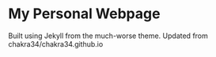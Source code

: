 # My Personal Webpage

Built using Jekyll from the much-worse theme.
Updated from chakra34/chakra34.github.io
